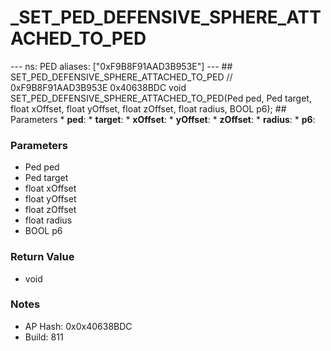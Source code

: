 # _SET_PED_DEFENSIVE_SPHERE_ATTACHED_TO_PED

--- ns: PED aliases: ["0xF9B8F91AAD3B953E"] --- ## SET_PED_DEFENSIVE_SPHERE_ATTACHED_TO_PED  // 0xF9B8F91AAD3B953E 0x40638BDC void SET_PED_DEFENSIVE_SPHERE_ATTACHED_TO_PED(Ped ped, Ped target, float xOffset, float yOffset, float zOffset, float radius, BOOL p6);   ## Parameters * **ped**: * **target**: * **xOffset**: * **yOffset**: * **zOffset**: * **radius**: * **p6**:

### Parameters
* Ped ped
* Ped target
* float xOffset
* float yOffset
* float zOffset
* float radius
* BOOL p6

### Return Value
* void

### Notes
* AP Hash: 0x0x40638BDC
* Build: 811

